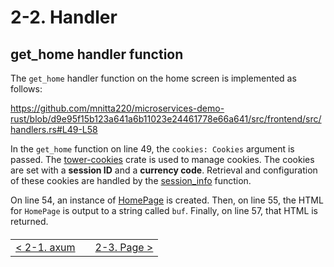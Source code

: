 # 2-2. Handler

## get_home handler function

The `get_home` handler function on the home screen is implemented as follows:

https://github.com/mnitta220/microservices-demo-rust/blob/d9e95f15b123a641a6b11023e24461778e66a641/src/frontend/src/handlers.rs#L49-L58

In the `get_home` function on line 49, the `cookies: Cookies` argument is passed. The [tower-cookies](https://crates.io/crates/tower-cookies) crate is used to manage cookies. The cookies are set with a **session ID** and a **currency code**. Retrieval and configuration of these cookies are handled by the [session_info](https://github.com/mnitta220/microservices-demo-rust/blob/d9e95f15b123a641a6b11023e24461778e66a641/src/frontend/src/handlers.rs#L20-L47) function.

On line 54, an instance of [HomePage](/src/frontend/src/pages/home_page.rs) is created. Then, on line 55, the HTML for `HomePage` is output to a string called `buf`. Finally, on line 57, that HTML is returned.

<table style="width: 90%; margin-top: 20px;">
<tr>
<td style="text-align: left"><a href="./2-1.axum.md">&lt;&nbsp;2-1. axum</a></td>
<td></td>
<td style="text-align: right"><a href="./2-3.page.md">2-3. Page&nbsp;&gt;</a></td>
</tr>
</table>
